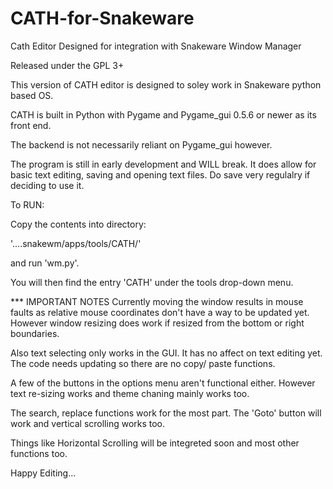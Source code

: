 # CATH-for-Snakeware
Cath Editor Designed for integration with Snakeware Window Manager

Released under the GPL 3+

This version of CATH editor is designed to soley work in Snakeware python based OS.

CATH is built in Python with Pygame and Pygame_gui 0.5.6 or newer as its front end.

The backend is not necessarily reliant on Pygame_gui however.

The program is still in early development and WILL break. It does allow for basic text editing,
saving and opening text files. Do save very regulalry if deciding to use it.

To RUN:

Copy the contents into directory:

'....snakewm/apps/tools/CATH/'

and run 'wm.py'.

You will then find the entry 'CATH' under the tools drop-down menu.

*** IMPORTANT NOTES
Currently moving the window results in mouse faults as relative mouse coordinates don't have a way to be updated yet.
However window resizing does work if resized from the bottom or right boundaries.

Also text selecting only works in the GUI. It has no affect on text editing yet. The code needs updating so there are no copy/ paste functions.

A few of the buttons in the options menu aren't functional either. However text re-sizing works and theme chaning mainly 
works too.

The search, replace functions work for the most part. The 'Goto' button will work and vertical scrolling works too.

Things like Horizontal Scrolling will be integreted soon and most other functions too.

Happy Editing...

